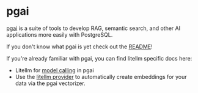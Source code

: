 # pgai

[pgai](https://github.com/timescale/pgai) is a suite of tools to develop RAG, semantic search, and other AI applications more easily with PostgreSQL.

If you don't know what pgai is yet check out the [README](https://github.com/timescale/pgai)!

If you're already familiar with pgai, you can find litellm specific docs here:
- Litellm for [model calling](https://github.com/timescale/pgai/blob/main/docs/model_calling/litellm.md) in pgai
- Use the [litellm provider](https://github.com/timescale/pgai/blob/main/docs/vectorizer/api-reference.md#aiembedding_litellm) to automatically create embeddings for your data via the pgai vectorizer.
